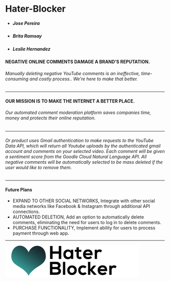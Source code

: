 # Hater-Blocker

* ##### Jose Pereira 
* ##### Brita Ramsay 
* ##### Leslie Hernandez

#### NEGATIVE ONLINE COMMENTS DAMAGE A BRAND’S REPUTATION. 
###### Manually deleting negative YouTube comments is an ineffective, time-consuming and costly process.. We’re here to make that better.
---
#### OUR MISSION IS TO MAKE THE INTERNET A BETTER PLACE.
###### Our automated comment moderation platform saves companies time, money and protects their online reputation.
---
###### Or product uses Gmail authentication to make requests to the YouTube Data API, which will return all Youtube uploads by the authenticated gmail account and comments on your selected video. Each comment will be given a sentiment score from the Goodle Cloud Natural Language API. All negative comments will be automatically selected to be mass deleted if the user would like to remove them. 

---
#### Future Plans
* EXPAND TO OTHER SOCIAL NETWORKS,  Integrate with other social media networks like Facebook & Instagram through additional API connections.
* AUTOMATED DELETION, Add an option to automatically delete comments, eliminating the need for users to log in to delete comments.
* PURCHASE FUNCTIONALITY, Implement ability for users to process payment through web app.
---

![logo](/assets/images/logo-image.png?raw=true)
